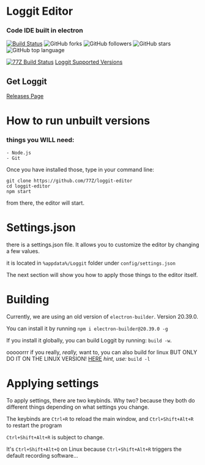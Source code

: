 # Loggit Editor
### Code IDE built in electron

[![Build Status](https://travis-ci.com/77Z/loggit-editor.svg?branch=master)](https://travis-ci.com/77Z/loggit-editor)
![GitHub forks](https://img.shields.io/github/forks/77z/loggit-editor.svg?style=social)
![GitHub followers](https://img.shields.io/github/followers/77z.svg?label=Follow&style=social)
![GitHub stars](https://img.shields.io/github/stars/77z/loggit-editor.svg?style=social)
![GitHub top language](https://img.shields.io/github/languages/top/77z/loggit-editor.svg)

[![77Z Build Status](https://img.shields.io/badge/77Z_build-passing-green.svg)](https://77zsite.tk/builds/loggit-editor)
[Loggit Supported Versions](https://img.shields.io/badge/Loggit_Supported_Platforms-Windows_%7C%20_Linux-lightgrey)

## Get Loggit

[Releases Page](https://github.com/77Z/loggit-editor/releases/latest "Releases")

# How to run unbuilt versions
### things you WILL need:
    - Node.js
    - Git

Once you have installed those, type in your command line:
```
git clone https://github.com/77Z/loggit-editor
cd loggit-editor
npm start
```

from there, the editor will start.

# Settings.json

there is a settings.json file. It allows you to customize the editor by changing a few values.

it is located in ``%appdata%/Loggit`` folder under ``config/settings.json``

The next section will show you how to apply those things to the editor itself.

# Building

Currently, we are using an old version of ``electron-builder``. Version 20.39.0.

You can install it by running ``npm i electron-builder@20.39.0 -g``

If you install it globally, you can build Loggit by running: ``build -w``.

ooooorrr if you really, *really,* want to, you can also build for linux BUT ONLY DO IT ON THE LINUX VERSION! 
[HERE](https://github.com/77Z/loggit-for-linux "CLICK MEEE!!")
_hint, use:_ ``build -l``

# Applying settings

To apply settings, there are two keybinds. Why two? because they both do different things depending on what settings you change.

The keybinds are ``Ctrl+R`` to reload the main window, and ``Ctrl+Shift+Alt+R`` to restart the program

``Ctrl+Shift+Alt+R`` is subject to change.

It's ``Ctrl+Shift+Alt+Q`` on Linux because ``Ctrl+Shift+Alt+R`` triggers the default recording software...
